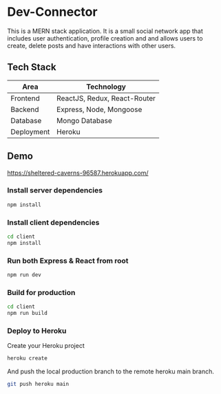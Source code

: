 # Dev-Connector

This is a MERN stack application. It is a small social network app that includes user authentication, profile creation and and allows users to create, delete posts and have interactions with other users.

## Tech Stack

| Area | Technology |
| - | - |
| Frontend | ReactJS, Redux, React-Router |
| Backend | Express, Node, Mongoose |
| Database | Mongo Database |
| Deployment | Heroku |

## Demo

https://sheltered-caverns-96587.herokuapp.com/

### Install server dependencies

```bash
npm install
```

### Install client dependencies

```bash
cd client
npm install
```

### Run both Express & React from root

```bash
npm run dev
```

### Build for production

```bash
cd client
npm run build
```

### Deploy to Heroku

Create your Heroku project

```bash
heroku create
```

And push the local production branch to the remote heroku main branch.

```bash
git push heroku main
```

